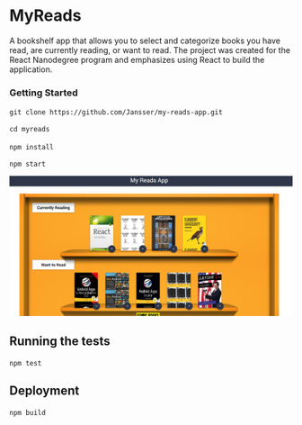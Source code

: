 # MyReads

A bookshelf app that allows you to select and categorize books you have read, are currently reading, or want to read. The project was created for the React Nanodegree program
and emphasizes using React to build the application.


### Getting Started

```
git clone https://github.com/Jansser/my-reads-app.git
```

```
cd myreads

npm install
```

```
npm start
```

![alt text](screenshots/app_screen.png "Main page")

## Running the tests

```
npm test
```

## Deployment

```
npm build
```